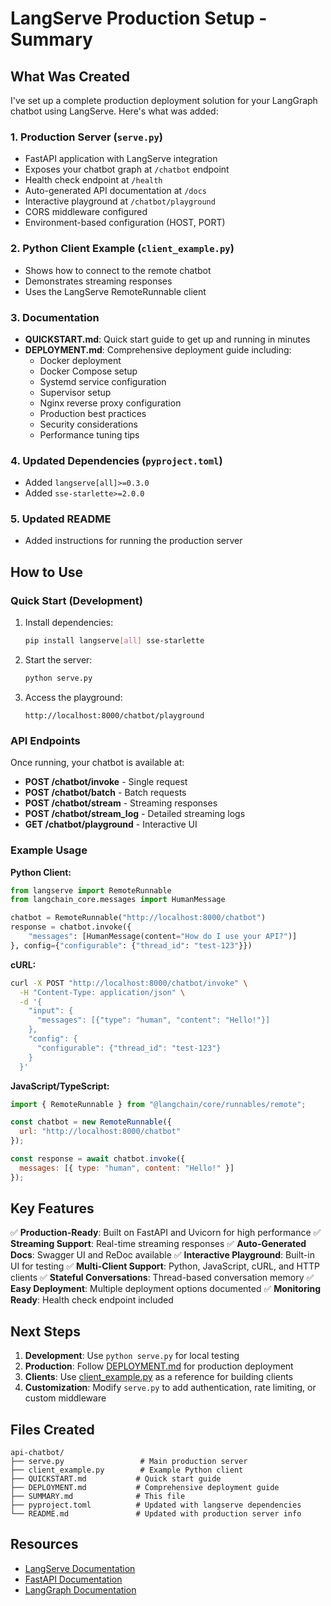 # LangServe Production Setup - Summary

## What Was Created

I've set up a complete production deployment solution for your LangGraph chatbot using LangServe. Here's what was added:

### 1. **Production Server** (`serve.py`)
- FastAPI application with LangServe integration
- Exposes your chatbot graph at `/chatbot` endpoint
- Health check endpoint at `/health`
- Auto-generated API documentation at `/docs`
- Interactive playground at `/chatbot/playground`
- CORS middleware configured
- Environment-based configuration (HOST, PORT)

### 2. **Python Client Example** (`client_example.py`)
- Shows how to connect to the remote chatbot
- Demonstrates streaming responses
- Uses the LangServe RemoteRunnable client

### 3. **Documentation**
- **QUICKSTART.md**: Quick start guide to get up and running in minutes
- **DEPLOYMENT.md**: Comprehensive deployment guide including:
  - Docker deployment
  - Docker Compose setup
  - Systemd service configuration
  - Supervisor setup
  - Nginx reverse proxy configuration
  - Production best practices
  - Security considerations
  - Performance tuning tips

### 4. **Updated Dependencies** (`pyproject.toml`)
- Added `langserve[all]>=0.3.0`
- Added `sse-starlette>=2.0.0`

### 5. **Updated README**
- Added instructions for running the production server

## How to Use

### Quick Start (Development)

1. Install dependencies:
   ```bash
   pip install langserve[all] sse-starlette
   ```

2. Start the server:
   ```bash
   python serve.py
   ```

3. Access the playground:
   ```
   http://localhost:8000/chatbot/playground
   ```

### API Endpoints

Once running, your chatbot is available at:

- **POST /chatbot/invoke** - Single request
- **POST /chatbot/batch** - Batch requests
- **POST /chatbot/stream** - Streaming responses
- **POST /chatbot/stream_log** - Detailed streaming logs
- **GET /chatbot/playground** - Interactive UI

### Example Usage

**Python Client:**
```python
from langserve import RemoteRunnable
from langchain_core.messages import HumanMessage

chatbot = RemoteRunnable("http://localhost:8000/chatbot")
response = chatbot.invoke({
    "messages": [HumanMessage(content="How do I use your API?")]
}, config={"configurable": {"thread_id": "test-123"}})
```

**cURL:**
```bash
curl -X POST "http://localhost:8000/chatbot/invoke" \
  -H "Content-Type: application/json" \
  -d '{
    "input": {
      "messages": [{"type": "human", "content": "Hello!"}]
    },
    "config": {
      "configurable": {"thread_id": "test-123"}
    }
  }'
```

**JavaScript/TypeScript:**
```javascript
import { RemoteRunnable } from "@langchain/core/runnables/remote";

const chatbot = new RemoteRunnable({
  url: "http://localhost:8000/chatbot"
});

const response = await chatbot.invoke({
  messages: [{ type: "human", content: "Hello!" }]
});
```

## Key Features

✅ **Production-Ready**: Built on FastAPI and Uvicorn for high performance
✅ **Streaming Support**: Real-time streaming responses
✅ **Auto-Generated Docs**: Swagger UI and ReDoc available
✅ **Interactive Playground**: Built-in UI for testing
✅ **Multi-Client Support**: Python, JavaScript, cURL, and HTTP clients
✅ **Stateful Conversations**: Thread-based conversation memory
✅ **Easy Deployment**: Multiple deployment options documented
✅ **Monitoring Ready**: Health check endpoint included

## Next Steps

1. **Development**: Use `python serve.py` for local testing
2. **Production**: Follow [DEPLOYMENT.md](DEPLOYMENT.md) for production deployment
3. **Clients**: Use [client_example.py](client_example.py) as a reference for building clients
4. **Customization**: Modify `serve.py` to add authentication, rate limiting, or custom middleware

## Files Created

```
api-chatbot/
├── serve.py                 # Main production server
├── client_example.py        # Example Python client
├── QUICKSTART.md           # Quick start guide
├── DEPLOYMENT.md           # Comprehensive deployment guide
├── SUMMARY.md              # This file
├── pyproject.toml          # Updated with langserve dependencies
└── README.md               # Updated with production server info
```

## Resources

- [LangServe Documentation](https://python.langchain.com/docs/langserve)
- [FastAPI Documentation](https://fastapi.tiangolo.com/)
- [LangGraph Documentation](https://langchain-ai.github.io/langgraph/)
